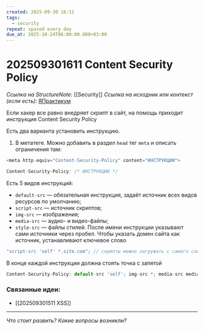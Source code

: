 ```yaml
---
created: 2025-09-30 16:11
tags:
  - security
repeat: spaced every day
due_at: 2025-10-24T06:00:00.000+03:00
---
```

# 202509301611 Content Security Policy

*Ссылка на StructureNote:* [[Security]]
*Ссылка на исходник или контекст (если есть):* [ЯПрактикум](https://practicum.yandex.ru/learn/backend-nodejs/courses/16b47298-e20d-4fde-9619-1ab305039a00/sprints/564238/topics/511a777e-323b-4964-9150-d06eaeb48080/lessons/7fb4f5c7-cb70-4243-904c-c4ff8d37469a/)

Если хакер все равно внедряет скрипт в сайт, на помощь приходит инструкция Content Security Policy

Есть два варианта установить инструкцию.

1) В метатеге. Можно добавить в раздел `head` тег `meta` и описать ограничения там:

```ts
<meta http-equiv="Content-Security-Policy" content="ИНСТРУКЦИИ">
```

```ts
Content-Security-Policy: /* ИНСТРУКЦИИ */
```

Есть 5 видов инструкций:

- `default-src` — обязательная инструкция, задаёт источник всех видов ресурсов по умолчанию;
- `script-src` — источник скриптов;
- `img-src` — изображения;
- `media-src` — аудио- и видео-файлы;
- `style-src` — файлы стилей.
После имени инструкции указывают сами источники через пробел. Чтобы указать домен сайта как источник, устанавливают ключевое слово

```ts
"script-src 'self' *.site.com"; // скрипты можно загружать с самого сайта, либо с поддоменов site.com, например, с https://example.site.com
```

В конце каждой инструкции должна стоять точка с запятой

```ts
Content-Security-Policy: default-src 'self'; img-src *; media-src media1.com media2.com; script-src userscripts.example.com
```

### Связанные идеи:

* [[202509301511 XSS]]

---

*Что стоит развить? Какие вопросы возникли?*
